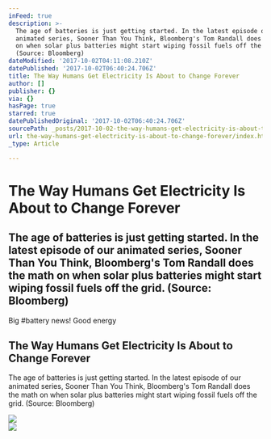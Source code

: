```yaml
---
inFeed: true
description: >-
  The age of batteries is just getting started. In the latest episode of our
  animated series, Sooner Than You Think, Bloomberg's Tom Randall does the math
  on when solar plus batteries might start wiping fossil fuels off the grid.
  (Source: Bloomberg)
dateModified: '2017-10-02T04:11:08.210Z'
datePublished: '2017-10-02T06:40:24.706Z'
title: The Way Humans Get Electricity Is About to Change Forever
author: []
publisher: {}
via: {}
hasPage: true
starred: true
datePublishedOriginal: '2017-10-02T06:40:24.706Z'
sourcePath: _posts/2017-10-02-the-way-humans-get-electricity-is-about-to-change-forever.md
url: the-way-humans-get-electricity-is-about-to-change-forever/index.html
_type: Article

---
```

# The Way Humans Get Electricity Is About to Change Forever

## The age of batteries is just getting started. In the latest episode of our animated series, Sooner Than You Think, Bloomberg's Tom Randall does the math on when solar plus batteries might start wiping fossil fuels off the grid. (Source: Bloomberg)
Big \#battery news! Good energy

<article style=""><h1>The Way Humans Get Electricity Is About to Change Forever</h1><p>The age of batteries is just getting started. In the latest episode of our animated series, Sooner Than You Think, Bloomberg's Tom Randall does the math on when solar plus batteries might start wiping fossil fuels off the grid. (Source: Bloomberg)</p><img src="https://assets.bwbx.io/images/users/iqjWHBFdfxIU/iBOBY5nOiDZs/v5/-1x-1.jpg" /></article>

<article style=""><img src="https://external.xx.fbcdn.net/safe_image.php?d=AQBB-TLfL-tflMGI&amp;w=720&amp;h=720&amp;url=https%3A%2F%2Fassets.bwbx.io%2Fimages%2Fusers%2FiqjWHBFdfxIU%2FiBOBY5nOiDZs%2Fv5%2F-1x-1.jpg&amp;cfs=1&amp;_nc_hash=AQCFirJW5CtlRvY4" /></article>